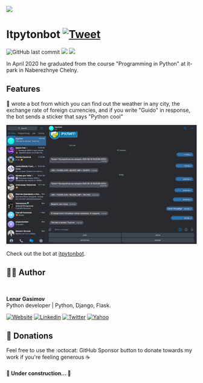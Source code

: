 ![](https://media.giphy.com/media/TRklv98Fvo0Tu/giphy.gif)

# Itpytonbot [![Tweet](https://img.shields.io/twitter/url/http/shields.io.svg?style=social)](https://twitter.com/intent/tweet?&url=https://github.com/lenargasimov/stickerbot&via=lenargasimov&hashtags=python,bot,telegram,developers)

![GitHub last commit](https://img.shields.io/github/last-commit/lenargasimov/stickerbot?style=plastic)
![](https://img.shields.io/github/forks/lenargasimov/stickerbot.svg)
![](https://img.shields.io/github/stars/lenargasimov/stickerbot.svg)

In April 2020 he graduated from the course "Programming in Python" at it-park in Naberezhnye Chelny.

## Features

🔮 wrote a bot from which you can find out the weather in any city, the exchange rate of foreign currencies, and if
you write "Guido" in response, the bot sends a sticker that says "Python cool"

![bot](bot.png)

Check out the bot at [itpytonbot](https://t.me/itpytonbot).

## 👨‍💻 Author

<img style="border-radius: 50%" src="https://github.com/lenargasimov.png" width="100px;" alt=""/>
<br>
  
<p>
<b>Lenar Gasimov</b><br>Python developer | Python, Django, Flask.</p>
    
[![Website](https://img.shields.io/badge/Website/Blog-black?&style=for-the-badge&logo=website&logoColor=white)](https://lenargasimov.dev)
[![Linkedin](https://img.shields.io/badge/linkedin-%230077B5.svg?&style=for-the-badge&logo=linkedin&logoColor=white)](https://www.linkedin.com/in/lenargasimov)
[![Twitter](https://img.shields.io/badge/Twitter-1DA1F2?style=for-the-badge&logo=twitter&logoColor=white)](https://twitter.com/lenargasimov)
[![Yahoo](https://img.shields.io/badge/Yahoo-720e9e?style=for-the-badge&logo=yahoo&logoColor=white)](mailto:lenargasimov@yahoo.com)

## 💸 Donations

Feel free to use the :octocat: GitHub Sponsor button to donate towards my work if you're feeling generous ☕️


#### 🚧 Under construction... 🚧